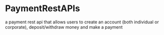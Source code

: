 # PaymentRestAPIs
a payment rest api that allows users to create an account (both individual or corporate), deposit/withdraw money and make a payment

